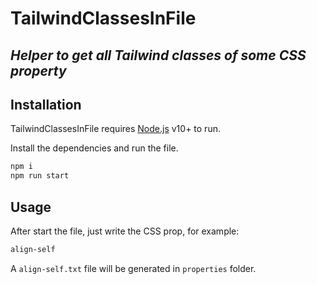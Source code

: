 # TailwindClassesInFile
## _Helper to get all Tailwind classes of some CSS property_

## Installation

TailwindClassesInFile requires [Node.js](https://nodejs.org/) v10+ to run.

Install the dependencies and run the file.

```sh
npm i
npm run start
```

## Usage

After start the file, just write the CSS prop, for example:
```sh
align-self
```
A ```align-self.txt``` file will be generated in ```properties``` folder.